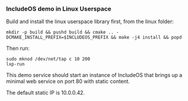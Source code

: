 ### IncludeOS demo in Linux Userspace

Build and install the linux userspace library first, from the linux folder:
```
mkdir -p build && pushd build && cmake .. -DCMAKE_INSTALL_PREFIX=$INCLUDEOS_PREFIX && make -j4 install && popd
```

Then run:
```
sudo mknod /dev/net/tap c 10 200
lxp-run
```

This demo service should start an instance of IncludeOS that brings up a minimal web service on port 80 with static content.

The default static IP is 10.0.0.42.
